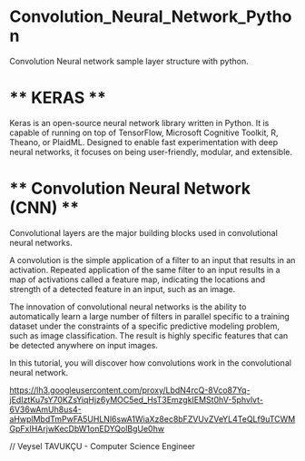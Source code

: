 # Convolution_Neural_Network_Python

Convolution Neural network sample layer structure with python.

# ** KERAS **

  Keras is an open-source neural network library written in Python. It is capable of running on top of TensorFlow, Microsoft Cognitive Toolkit, R, Theano, or PlaidML. Designed to enable fast experimentation with deep neural networks, it focuses on being user-friendly, modular, and extensible.
  
# ** Convolution Neural Network (CNN) **

  Convolutional layers are the major building blocks used in convolutional neural networks.

A convolution is the simple application of a filter to an input that results in an activation. Repeated application of the same filter to an input results in a map of activations called a feature map, indicating the locations and strength of a detected feature in an input, such as an image.

The innovation of convolutional neural networks is the ability to automatically learn a large number of filters in parallel specific to a training dataset under the constraints of a specific predictive modeling problem, such as image classification. The result is highly specific features that can be detected anywhere on input images.

In this tutorial, you will discover how convolutions work in the convolutional neural network.

https://lh3.googleusercontent.com/proxy/LbdN4rcQ-8Vco87Yq-jEdIztKu7sY70KZsYiqHjz6yMOC5ed_HsT3EmzgkIEMSt0hV-5phvlvt-6V36wAmUh8us4-aHwplMbdTmPwFA5UHLNl6swA1WiaXz8ec8bFZVUvZVeYL4TeQLf9uTCWMGpFxIHArjwKecDbW1onEDYQolBgUe0hw

// Veysel TAVUKÇU - Computer Science Engineer
